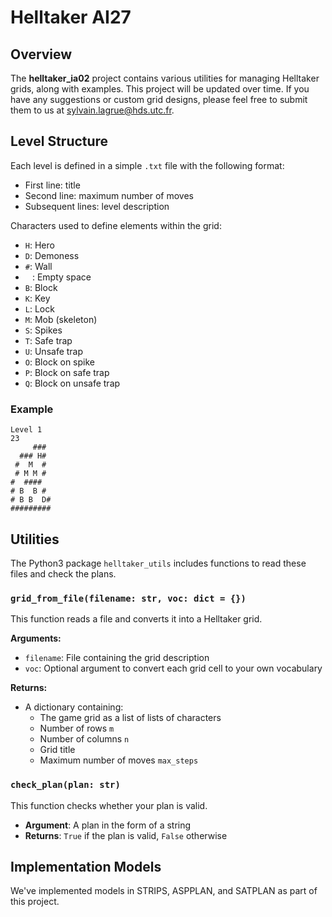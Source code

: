# Helltaker AI27

## Overview

The **helltaker_ia02** project contains various utilities for managing Helltaker grids, along with examples. This project will be updated over time. If you have any suggestions or custom grid designs, please feel free to submit them to us at [sylvain.lagrue@hds.utc.fr](mailto:sylvain.lagrue@hds.utc.fr).

## Level Structure

Each level is defined in a simple `.txt` file with the following format:
- First line: title
- Second line: maximum number of moves
- Subsequent lines: level description

Characters used to define elements within the grid:
- `H`: Hero
- `D`: Demoness
- `#`: Wall
- ` ` : Empty space
- `B`: Block
- `K`: Key
- `L`: Lock
- `M`: Mob (skeleton)
- `S`: Spikes
- `T`: Safe trap
- `U`: Unsafe trap
- `O`: Block on spike
- `P`: Block on safe trap
- `Q`: Block on unsafe trap

### Example

```
Level 1
23
     ###
  ### H#
 #  M  #
 # M M #
#  ####
# B  B #
# B B  D#
#########
```

## Utilities

The Python3 package `helltaker_utils` includes functions to read these files and check the plans.

### `grid_from_file(filename: str, voc: dict = {})`

This function reads a file and converts it into a Helltaker grid.

**Arguments:**
- `filename`: File containing the grid description
- `voc`: Optional argument to convert each grid cell to your own vocabulary

**Returns:**
- A dictionary containing:
   - The game grid as a list of lists of characters
   - Number of rows `m`
   - Number of columns `n`
   - Grid title
   - Maximum number of moves `max_steps`

### `check_plan(plan: str)`

This function checks whether your plan is valid.

- **Argument**: A plan in the form of a string
- **Returns**: `True` if the plan is valid, `False` otherwise

## Implementation Models

We've implemented models in STRIPS, ASPPLAN, and SATPLAN as part of this project.

